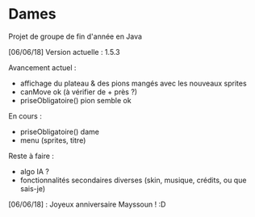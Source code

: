 # Dames
Projet de groupe de fin d'année en Java

[06/06/18]
Version actuelle : 1.5.3

Avancement actuel :
  - affichage du plateau & des pions mangés avec les nouveaux sprites
  - canMove ok (à vérifier de + près ?)
  - priseObligatoire() pion semble ok
  
 En cours :
  - priseObligatoire() dame
  - menu (sprites, titre)
  
Reste à faire :
  - algo IA ?
  - fonctionnalités secondaires diverses (skin, musique, crédits, ou que sais-je)
  
 [06/06/18] : Joyeux anniversaire Mayssoun ! :D
